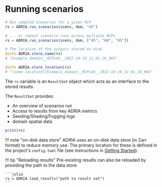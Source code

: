 # Running scenarios

```julia
# Run sampled scenarios for a given RCP
rs = ADRIA.run_scenarios(scens, dom, "45")

# ... or repeat scenario runs across multiple RCPs
rs = ADRIA.run_scenarios(scens, dom, ["45", "60", "85"])

# The location of the outputs stored on disk
@info ADRIA.store_name(rs)
# "Example_domain__RCPs45__2022-10-19_12_01_26_965"

@info ADRIA.store_location(rs)
# "[some location]/Example_domain__RCPs45__2022-10-19_12_01_26_965"
```

The `rs` variable is an `ResultSet` object which acts as an interface to the stored results.

The `ResultSet` provides:
- An overview of scenarios run
- Access to results from key ADRIA metrics
- Seeding/Shading/Fogging logs
- domain spatial data

```julia
print(rs)
```

!!! note "on-disk data store"
    ADRIA uses an on-disk data store (in Zarr format) to reduce memory use.
    The primary location for these is defined in the project's `config.toml` file
    (see instructions in [Getting Started](@ref)).

!!! tip "Reloading results"
    Pre-existing results can also be reloaded by providing the path to the data store.

    ```julia
    rs = ADRIA.load_results("path to result set")
    ```